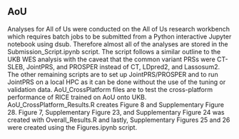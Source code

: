 ## AoU

Analyses for All of Us were conducted on the All of Us research workbench which requires batch jobs to be submitted from a Python interactive Jupyter notebook using dsub. Therefore almost all of the analyses are stored in the Submission_Script.ipynb script. The script follows a similar outline to the UKB WES analysis with the caveat that the common variant PRSs were CT-SLEB, JointPRS, and PROSPER instead of CT, LDpred2, and Lassosum2. The other remaining scripts are to set up JointPRS/PROSPER and to run JointPRS on a local HPC as it can be done without the use of the tuning or validation data. AoU_CrossPlatform files are to test the cross-platform performance of RICE trained on AoU onto UKB. AoU_CrossPlatform_Results.R creates Figure 8 and Supplementary Figure 28. Figure 7, Supplementary Figure 23, and Supplementary Figure 24 was created with Overall_Results.R and lastly, Supplementary Figures 25 and 26 were created using the Figures.ipynb script. 
